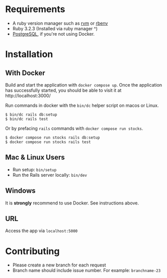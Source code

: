 # Requirements

* A ruby version manager such as [rvm](https://rvm.io/rvm/install) or [rbenv](https://formulae.brew.sh/formula/rbenv)
* Ruby 3.2.3 (Installed via ruby manager ^)
* [PostgreSQL](https://www.postgresql.org/), if you're not using Docker.

# Installation

## With Docker

Build and start the application with `docker compose up`. Once the application has successfully started, you should be able to visit it at http://localhost:3000/

Run commands in docker with the `bin/dc` helper script on macos or Linux.

```console
$ bin/dc rails db:setup
$ bin/dc rails test
```

Or by prefacing `rails` commands with `docker compose run stocks`.

```console
$ docker compose run stocks rails db:setup
$ docker compose run stocks rails test
```

## Mac & Linux Users

* Run setup: `bin/setup`
* Run the Rails server locally: `bin/dev`

## Windows

It is **strongly** recommend to use Docker. See instructions above.

## URL

Access the app via `localhost:5000`

# Contributing

* Please create a new branch for each request
* Branch name should include issue number. For example: `branchname-23`

